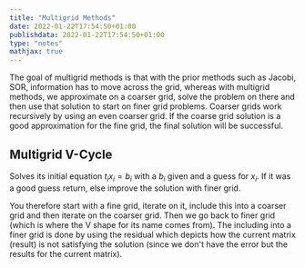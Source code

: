 ```yaml
---
title: "Multigrid Methods"
date: 2022-01-22T17:54:50+01:00
publishdata: 2022-01-22T17:54:50+01:00
type: "notes"
mathjax: true
---
```


The goal of multigrid methods is that with the prior methods such as Jacobi, SOR, information has to move across the grid, whereas with multigrid methods, we approximate on a coarser grid, solve the problem on there and then use that solution to start on finer grid problems. Coarser grids work recursively by using an even coarser grid. If the coarse grid solution is a good approximation for the fine grid, the final solution will be successful.

## Multigrid V-Cycle

Solves its initial equation $t_i x_i = b_i$ with a $b_i$ given and a guess for $x_i$. If it was a good guess return, else improve the solution with finer grid.

You therefore start with a fine grid, iterate on it, include this into a coarser grid and then iterate on the coarser grid. Then we go back to finer grid (which is where the V shape for its name comes from). The including into a finer grid is done by using the residual which depicts how the current matrix (result) is not satisfying the solution (since we don't have the error but the results for the current matrix).
